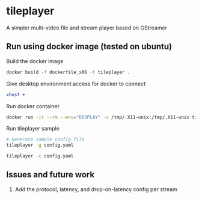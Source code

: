 # tileplayer
A simpler multi-video file and stream player based on GStreamer

## Run using docker image (tested on ubuntu)

Build the docker image
```bash
docker build -f dockerfile_x86 -t tileplayer .
```

Give desktop environment access for docker to connect
```bash
xhost +
```

Run docker container
```bash
docker run -it --rm --env="DISPLAY" -v /tmp/.X11-unix:/tmp/.X11-unix tileplayer bash
```

Run tileplayer sample
```bash
# Generate sample config file
tileplayer -g config.yaml

tileplayer -c config.yaml
```

## Issues and future work
1. Add the protocol, latency, and drop-on-latency config per stream